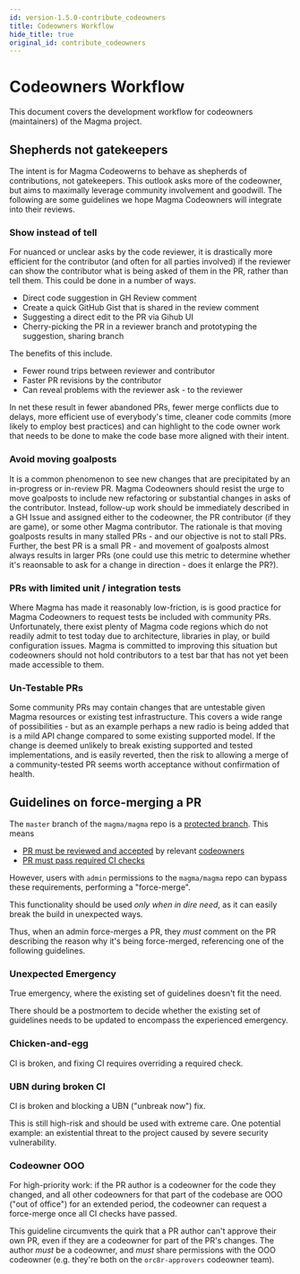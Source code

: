 ```yaml
---
id: version-1.5.0-contribute_codeowners
title: Codeowners Workflow
hide_title: true
original_id: contribute_codeowners
---
```


# Codeowners Workflow

This document covers the development workflow for codeowners (maintainers) of the Magma project.

## Shepherds not gatekeepers

The intent is for Magma Codeowerns to behave as shepherds of contributions, not gatekeepers.  This outlook asks more of the codeowner, but aims to maximally leverage community involvement and goodwill.  The following are some guidelines we hope Magma Codeowners will integrate into their reviews.

### Show instead of tell

For nuanced or unclear asks by the code reviewer, it is drastically more efficient for the contributor (and often for all parties involved) if the reviewer can show the contributor what is being asked of them in the PR, rather than tell them.  This could be done in a number of ways.

- Direct code suggestion in GH Review comment
- Create a quick GitHub Gist that is shared in the review comment
- Suggesting a direct edit to the PR via Gihub UI
- Cherry-picking the PR in a reviewer branch and prototyping the suggestion, sharing branch

The benefits of this include.

- Fewer round trips between reviewer and contributor
- Faster PR revisions by the contributor
- Can reveal problems with the reviewer ask - to the reviewer

In net these result in fewer abandoned PRs, fewer merge conflicts due to delays, more efficient use of everybody's time, cleaner code commits (more likely to employ best practices) and can highlight to the code owner work that needs to be done to make the code base more aligned with their intent.

### Avoid moving goalposts

It is a common phenomenon to see new changes that are precipitated by an in-progress or in-review PR.  Magma Codeowners should resist the urge to move goalposts to include new refactoring or substantial changes in asks of the contributor.  Instead, follow-up work should be immediately described in a GH Issue and assigned either to the codeowner, the PR contributor (if they are game), or some other Magma contributor.  The rationale is that moving goalposts results in many stalled PRs - and our objective is not to stall PRs. Further, the best PR is a small PR - and movement of goalposts almost always results in larger PRs (one could use this metric to determine whether it's reaonsable to ask for a change in direction - does it enlarge the PR?).


### PRs with limited unit / integration tests

Where Magma has made it reasonably low-friction, is is good practice for Magma Codeowners to request tests be included with community PRs.  Unfortunately, there exist plenty of Magma code regions which do not readily admit to test today due to architecture, libraries in play, or build configuration issues.  Magma is committed to improving this situation but codeowners should not hold contributors to a test bar that has not yet been made accessible to them.

### Un-Testable PRs

Some community PRs may contain changes that are untestable given Magma resources or existing test infrastructure. This covers a wide range of possibilities - but as an example perhaps a new radio is being added that is a mild API change compared to some existing supported model.  If the change is deemed unlikely to break existing supported and tested implementations, and is easily reverted, then the risk to allowing a merge of a community-tested PR seems worth acceptance without confirmation of health.

## Guidelines on force-merging a PR

The `master` branch of the `magma/magma` repo is a [protected branch](https://docs.github.com/en/github/administering-a-repository/about-protected-branches). This means

- [PR must be reviewed and accepted](https://docs.github.com/en/github/administering-a-repository/about-protected-branches#require-pull-request-reviews-before-merging) by relevant [codeowners](https://docs.github.com/en/github/creating-cloning-and-archiving-repositories/about-code-owners)
- [PR must pass required CI checks](https://docs.github.com/en/github/administering-a-repository/about-protected-branches#require-status-checks-before-merging)

However, users with `admin` permissions to the `magma/magma` repo can bypass these requirements, performing a "force-merge".

This functionality should be used *only when in dire need*, as it can easily break the build in unexpected ways.

Thus, when an admin force-merges a PR, they *must* comment on the PR describing the reason why it's being force-merged, referencing one of the following guidelines.

### Unexpected Emergency

True emergency, where the existing set of guidelines doesn't fit the need.

There should be a postmortem to decide whether the existing set of guidelines needs to be updated to encompass the experienced emergency.

### Chicken-and-egg

CI is broken, and fixing CI requires overriding a required check.

### UBN during broken CI

CI is broken and blocking a UBN ("unbreak now") fix.

This is still high-risk and should be used with extreme care. One potential example: an existential threat to the project caused by severe security vulnerability.

### Codeowner OOO

For high-priority work: if the PR author is a codeowner for the code they changed, and all other codeowners for that part of the codebase are OOO ("out of office") for an extended period, the codeowner can request a force-merge once all CI checks have passed.

This guideline circumvents the quirk that a PR author can't approve their own PR, even if they are a codeowner for part of the PR's changes. The author *must* be a codeowner, and *must* share permissions with the OOO codeowner (e.g. they're both on the `orc8r-approvers` codeowner team).
